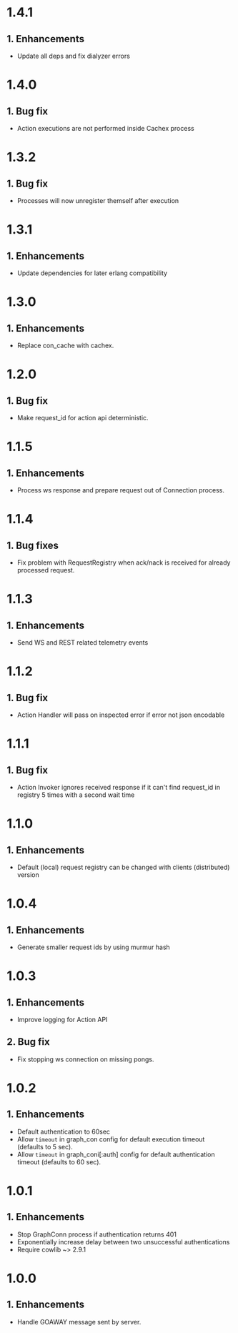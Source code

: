 # 1.4.1

## 1. Enhancements
  * Update all deps and fix dialyzer errors

# 1.4.0

## 1. Bug fix
  * Action executions are not performed inside Cachex process

# 1.3.2

## 1. Bug fix
  * Processes will now unregister themself after execution

# 1.3.1

## 1. Enhancements
  * Update dependencies for later erlang compatibility

# 1.3.0

## 1. Enhancements
  * Replace con_cache with cachex.

# 1.2.0

## 1. Bug fix
  * Make request_id for action api deterministic.

# 1.1.5

## 1. Enhancements
  * Process ws response and prepare request out of Connection process.

# 1.1.4

## 1. Bug fixes
  * Fix problem with RequestRegistry when ack/nack is received for already processed request.

# 1.1.3

## 1. Enhancements
  * Send WS and REST related telemetry events

# 1.1.2

## 1. Bug fix
  * Action Handler will pass on inspected error if error not json encodable

# 1.1.1

## 1. Bug fix
  * Action Invoker ignores received response if it can't find request_id in registry 5 times with a second wait time

# 1.1.0

## 1. Enhancements
  * Default (local) request registry can be changed with clients (distributed) version

# 1.0.4

## 1. Enhancements
  * Generate smaller request ids by using murmur hash

# 1.0.3

## 1. Enhancements
  * Improve logging for Action API

## 2. Bug fix
  * Fix stopping ws connection on missing pongs.

# 1.0.2

## 1. Enhancements
  * Default authentication to 60sec
  * Allow `timeout` in graph_con config for default execution timeout (defaults to 5 sec).
  * Allow `timeout` in graph_coni[:auth] config for default authentication timeout (defaults to 60 sec).

# 1.0.1

## 1. Enhancements
  * Stop GraphConn process if authentication returns 401
  * Exponentially increase delay between two unsuccessful authentications
  * Require cowlib ~> 2.9.1

# 1.0.0

## 1. Enhancements
  * Handle GOAWAY message sent by server.
